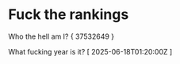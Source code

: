 # Fuck the rankings

Who the hell am I?
{ 37532649 }

What fucking year is it?
[ 2025-06-18T01:20:00Z ]
